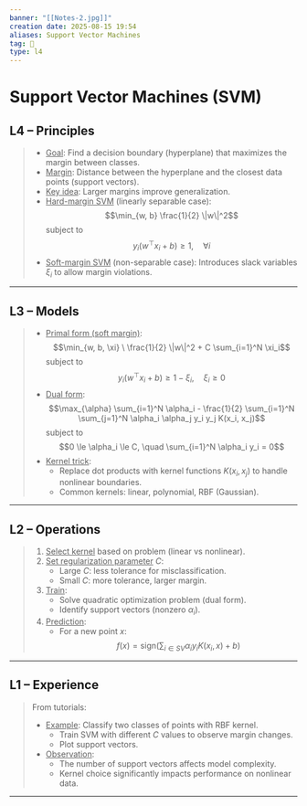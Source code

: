 ```yaml
---
banner: "[[Notes-2.jpg]]"
creation date: 2025-08-15 19:54
aliases: Support Vector Machines
tag: 🧠
type: l4
---
```

# Support Vector Machines (SVM)

## L4 – Principles
> - <u>Goal</u>: Find a decision boundary (hyperplane) that maximizes the margin between classes.
> - <u>Margin</u>: Distance between the hyperplane and the closest data points (support vectors).
> - <u>Key idea</u>: Larger margins improve generalization.
> - <u>Hard-margin SVM</u> (linearly separable case):$$\min_{w, b} \frac{1}{2} \|w\|^2$$
>   subject to$$y_i (w^\top x_i + b) \ge 1, \quad \forall i$$
> - <u>Soft-margin SVM</u> (non-separable case): Introduces slack variables $\xi_i$ to allow margin violations.
---

## L3 – Models
> - <u>Primal form (soft margin)</u>:$$\min_{w, b, \xi} \ \frac{1}{2} \|w\|^2 + C \sum_{i=1}^N \xi_i$$
>   subject to$$y_i (w^\top x_i + b) \ge 1 - \xi_i, \quad \xi_i \ge 0$$
> - <u>Dual form</u>:$$\max_{\alpha} \sum_{i=1}^N \alpha_i - \frac{1}{2} \sum_{i=1}^N \sum_{j=1}^N \alpha_i \alpha_j y_i y_j K(x_i, x_j)$$
>   subject to$$0 \le \alpha_i \le C, \quad \sum_{i=1}^N \alpha_i y_i = 0$$
> - <u>Kernel trick</u>:
>   - Replace dot products with kernel functions $K(x_i, x_j)$ to handle nonlinear boundaries.
>   - Common kernels: linear, polynomial, RBF (Gaussian).
---
## L2 – Operations
> 1. <u>Select kernel</u> based on problem (linear vs nonlinear).
> 2. <u>Set regularization parameter</u> $C$:
>    - Large $C$: less tolerance for misclassification.
>    - Small $C$: more tolerance, larger margin.
> 3. <u>Train</u>:
>    - Solve quadratic optimization problem (dual form).
>    - Identify support vectors (nonzero $\alpha_i$).
> 4. <u>Prediction</u>:
>    - For a new point $x$: $$f(x) = \text{sign}\left( \sum_{i \in SV} \alpha_i y_i K(x_i, x) + b \right)$$
---
## L1 – Experience
> From tutorials:
> - <u>Example</u>: Classify two classes of points with RBF kernel.
>   - Train SVM with different $C$ values to observe margin changes.
>   - Plot support vectors.
> - <u>Observation</u>:
>   - The number of support vectors affects model complexity.
>   - Kernel choice significantly impacts performance on nonlinear data.
---



